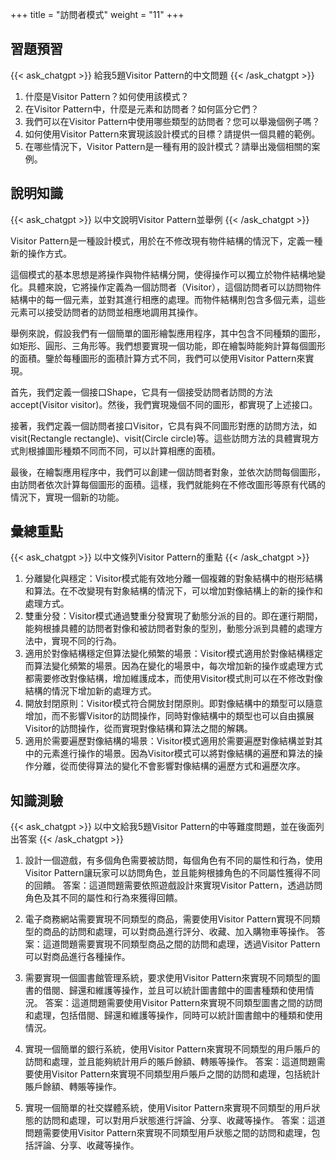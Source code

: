 +++
title = "訪問者模式"
weight = "11"
+++
## 習題預習
{{< ask_chatgpt >}}
給我5題Visitor Pattern的中文問題
{{< /ask_chatgpt >}}



1. 什麼是Visitor Pattern？如何使用該模式？
2. 在Visitor Pattern中，什麼是元素和訪問者？如何區分它們？
3. 我們可以在Visitor Pattern中使用哪些類型的訪問者？您可以舉幾個例子嗎？
4. 如何使用Visitor Pattern來實現該設計模式的目標？請提供一個具體的範例。
5. 在哪些情況下，Visitor Pattern是一種有用的設計模式？請舉出幾個相關的案例。   

## 說明知識
{{< ask_chatgpt >}}
以中文說明Visitor Pattern並舉例
{{< /ask_chatgpt >}}



Visitor Pattern是一種設計模式，用於在不修改現有物件結構的情況下，定義一種新的操作方式。

這個模式的基本思想是將操作與物件結構分開，使得操作可以獨立於物件結構地變化。具體來說，它將操作定義為一個訪問者（Visitor），這個訪問者可以訪問物件結構中的每一個元素，並對其進行相應的處理。而物件結構則包含多個元素，這些元素可以接受訪問者的訪問並相應地調用其操作。

舉例來說，假設我們有一個簡單的圖形繪製應用程序，其中包含不同種類的圖形，如矩形、圓形、三角形等。我們想要實現一個功能，即在繪製時能夠計算每個圖形的面積。鑒於每種圖形的面積計算方式不同，我們可以使用Visitor Pattern來實現。

首先，我們定義一個接口Shape，它具有一個接受訪問者訪問的方法accept(Visitor visitor)。然後，我們實現幾個不同的圖形，都實現了上述接口。

接著，我們定義一個訪問者接口Visitor，它具有與不同圖形對應的訪問方法，如visit(Rectangle rectangle)、visit(Circle circle)等。這些訪問方法的具體實現方式則根據圖形種類不同而不同，可以計算相應的面積。

最後，在繪製應用程序中，我們可以創建一個訪問者對象，並依次訪問每個圖形，由訪問者依次計算每個圖形的面積。這樣，我們就能夠在不修改圖形等原有代碼的情況下，實現一個新的功能。   

## 彙總重點
{{< ask_chatgpt >}}
以中文條列Visitor Pattern的重點
{{< /ask_chatgpt >}}



1. 分離變化與穩定：Visitor模式能有效地分離一個複雜的對象結構中的樹形結構和算法。在不改變現有對象結構的情況下，可以增加對像結構上的新的操作和處理方式。
2. 雙重分發：Visitor模式通過雙重分發實現了動態分派的目的。即在運行期間，能夠根據具體的訪問者對像和被訪問者對象的型別，動態分派到具體的處理方法中，實現不同的行為。
3. 適用於對像結構穩定但算法變化頻繁的場景：Visitor模式適用於對像結構穩定而算法變化頻繁的場景。因為在變化的場景中，每次增加新的操作或處理方式都需要修改對像結構，增加維護成本，而使用Visitor模式則可以在不修改對像結構的情況下增加新的處理方式。
4. 開放封閉原則：Visitor模式符合開放封閉原則。即對像結構中的類型可以隨意增加，而不影響Visitor的訪問操作，同時對像結構中的類型也可以自由擴展Visitor的訪問操作，從而實現對像結構和算法之間的解耦。
5. 適用於需要遍歷對像結構的場景：Visitor模式適用於需要遍歷對像結構並對其中的元素進行操作的場景。因為Visitor模式可以將對像結構的遍歷和算法的操作分離，從而使得算法的變化不會影響對像結構的遍歷方式和遍歷次序。   

## 知識測驗
{{< ask_chatgpt >}}
以中文給我5題Visitor Pattern的中等難度問題，並在後面列出答案
{{< /ask_chatgpt >}}



1. 設計一個遊戲，有多個角色需要被訪問，每個角色有不同的屬性和行為，使用Visitor Pattern讓玩家可以訪問角色，並且能夠根據角色的不同屬性獲得不同的回饋。
答案：這道問題需要依照遊戲設計來實現Visitor Pattern，透過訪問角色及其不同的屬性和行為來獲得回饋。

2. 電子商務網站需要實現不同類型的商品，需要使用Visitor Pattern實現不同類型的商品的訪問和處理，可以對商品進行評分、收藏、加入購物車等操作。
答案：這道問題需要實現不同類型商品之間的訪問和處理，透過Visitor Pattern可以對商品進行各種操作。

3. 需要實現一個圖書館管理系統，要求使用Visitor Pattern來實現不同類型的圖書的借閱、歸還和維護等操作，並且可以統計圖書館中的圖書種類和使用情況。
答案：這道問題需要使用Visitor Pattern來實現不同類型圖書之間的訪問和處理，包括借閱、歸還和維護等操作，同時可以統計圖書館中的種類和使用情況。

4. 實現一個簡單的銀行系統，使用Visitor Pattern來實現不同類型的用戶賬戶的訪問和處理，並且能夠統計用戶的賬戶餘額、轉賬等操作。
答案：這道問題需要使用Visitor Pattern來實現不同類型用戶賬戶之間的訪問和處理，包括統計賬戶餘額、轉賬等操作。

5. 實現一個簡單的社交媒體系統，使用Visitor Pattern來實現不同類型的用戶狀態的訪問和處理，可以對用戶狀態進行評論、分享、收藏等操作。
答案：這道問題需要使用Visitor Pattern來實現不同類型用戶狀態之間的訪問和處理，包括評論、分享、收藏等操作。   

